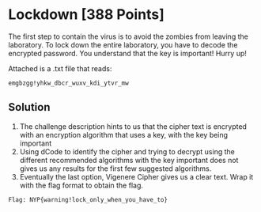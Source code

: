 # Lockdown [388 Points]

The first step to contain the virus is to avoid the zombies from leaving the laboratory. To lock down the entire laboratory, you have to decode the encrypted password. You understand that the key is important! Hurry up!
 
Attached is a .txt file that reads: 
```
emgbzgg!yhkw_dbcr_wuxv_kdi_ytvr_mw
```

## Solution

1. The challenge description hints to us that the cipher text is encrypted with an encryption algorithm that uses a key, with the key being important
2. Using dCode to identify the cipher and trying to decrypt using the different recommended algorithms with the key important does not gives us any results for the first few suggested algorithms.
3. Eventually the last option, Vigenere Cipher gives us a clear text. Wrap it with the flag format to obtain the flag.
```
Flag: NYP{warning!lock_only_when_you_have_to}
```
